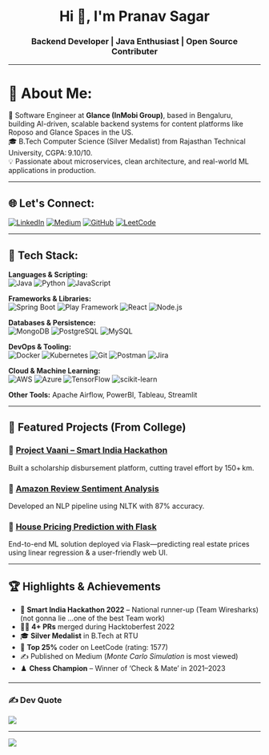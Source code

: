 <h1 align="center">Hi 👋, I'm Pranav Sagar</h1>
<h3 align="center">Backend Developer | Java Enthusiast | Open Source Contributer</h3>

---

# 💫 About Me:

🚀 Software Engineer at **Glance (InMobi Group)**, based in Bengaluru, building AI-driven, scalable backend systems for content platforms like Roposo and Glance Spaces in the US.  
🎓 B.Tech Computer Science (Silver Medalist) from Rajasthan Technical University, CGPA: 9.10/10.  
💡 Passionate about microservices, clean architecture, and real-world ML applications in production.

---

## 🌐 Let's Connect:

[![LinkedIn](https://img.shields.io/badge/LinkedIn-%230077B5.svg?logo=linkedin&logoColor=white)](https://linkedin.com/in/pranavsagar)
[![Medium](https://img.shields.io/badge/Medium-%2312100E.svg?logo=medium&logoColor=white)](https://medium.com/@prnv1009)
[![GitHub](https://img.shields.io/badge/GitHub-%2312100E.svg?logo=github&logoColor=white)](https://github.com/PranavSagar)
[![LeetCode](https://img.shields.io/badge/LeetCode-%23FFA116.svg?logo=leetcode&logoColor=white)](https://leetcode.com/u/prnvsgr)

---

## 🔧 Tech Stack:

**Languages & Scripting:**  
![Java](https://img.shields.io/badge/Java-%23ED8B00.svg?style=flat&logo=java&logoColor=white)
![Python](https://img.shields.io/badge/Python-3670A0.svg?style=flat&logo=python&logoColor=ffdd54)
![JavaScript](https://img.shields.io/badge/JavaScript-%23323330.svg?style=flat&logo=javascript&logoColor=%23F7DF1E)

**Frameworks & Libraries:**  
![Spring Boot](https://img.shields.io/badge/Spring_Boot-%236DB33F.svg?style=flat&logo=spring-boot&logoColor=white)
![Play Framework](https://img.shields.io/badge/Play_Framework-333333.svg?style=flat&logo=scala&logoColor=white)
![React](https://img.shields.io/badge/React-%2320232a.svg?style=flat&logo=react&logoColor=%2361DAFB)
![Node.js](https://img.shields.io/badge/Node.js-339933.svg?style=flat&logo=node.js&logoColor=white)

**Databases & Persistence:**  
![MongoDB](https://img.shields.io/badge/MongoDB-%234ea94b.svg?style=flat&logo=mongodb&logoColor=white)
![PostgreSQL](https://img.shields.io/badge/PostgreSQL-%23316192.svg?style=flat&logo=postgresql&logoColor=white)
![MySQL](https://img.shields.io/badge/MySQL-%2300f.svg?style=flat&logo=mysql&logoColor=white)

**DevOps & Tooling:**  
![Docker](https://img.shields.io/badge/Docker-%230db7ed.svg?style=flat&logo=docker&logoColor=white)
![Kubernetes](https://img.shields.io/badge/Kubernetes-%23326ce5.svg?style=flat&logo=kubernetes&logoColor=white)
![Git](https://img.shields.io/badge/Git-F05032?style=flat&logo=git&logoColor=white)
![Postman](https://img.shields.io/badge/Postman-FF6C37.svg?style=flat&logo=postman&logoColor=white)
![Jira](https://img.shields.io/badge/Jira-%230A0FFF.svg?style=flat&logo=jira&logoColor=white)

**Cloud & Machine Learning:**  
![AWS](https://img.shields.io/badge/AWS-%23FF9900.svg?style=flat&logo=amazon-aws&logoColor=white)
![Azure](https://img.shields.io/badge/Azure-%230072C6.svg?style=flat&logo=azure-devops&logoColor=white)
![TensorFlow](https://img.shields.io/badge/TensorFlow-%23FF6F00.svg?style=flat&logo=TensorFlow&logoColor=white)
![scikit-learn](https://img.shields.io/badge/scikit--learn-%23F7931E.svg?style=flat&logo=scikit-learn&logoColor=white)

**Other Tools:** Apache Airflow, PowerBI, Tableau, Streamlit

---

## 🚀 Featured Projects (From College)

### 📌 [Project Vaani – Smart India Hackathon](https://github.com/PranavSagar/Project-Vaani---SIH)

Built a scholarship disbursement platform, cutting travel effort by 150+ km.

### 📌 [Amazon Review Sentiment Analysis](https://github.com/PranavSagar/ReviewSentiments)

Developed an NLP pipeline using NLTK with 87% accuracy.

### 📌 [House Pricing Prediction with Flask](https://github.com/PranavSagar)

End-to-end ML solution deployed via Flask—predicting real estate prices using linear regression & a user-friendly web UI.

---

## 🏆 Highlights & Achievements

- 🥈 **Smart India Hackathon 2022** – National runner-up (Team Wiresharks) (not gonna lie ...one of the best Team work)
- 👨‍💻 **4+ PRs** merged during Hacktoberfest 2022
- 🎓 **Silver Medalist** in B.Tech at RTU
- 🧠 **Top 25%** coder on LeetCode (rating: 1577)
- ✍️ Published on Medium (_Monte Carlo Simulation_ is most viewed)
- ♟️ **Chess Champion** – Winner of ‘Check & Mate’ in 2021–2023

---

### ✍️ Dev Quote

![](https://quotes-github-readme.vercel.app/api?type=horizontal&theme=radical)

---

[![](https://visitcount.itsvg.in/api?id=PranavSagar&icon=5&color=0)](https://visitcount.itsvg.in)
